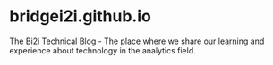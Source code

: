 # bridgei2i.github.io
The Bi2i Technical Blog - The place where we share our learning and experience about technology in the analytics field.
